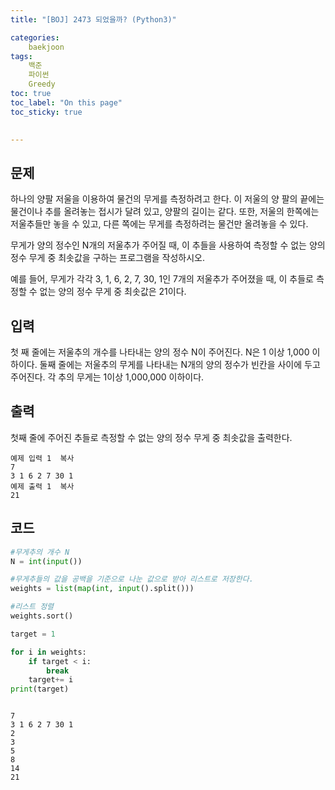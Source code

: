 ```yaml
---
title: "[BOJ] 2473 되었을까? (Python3)"

categories:
    baekjoon
tags:
    백준
    파이썬
    Greedy
toc: true
toc_label: "On this page"
toc_sticky: true

    
---
```

## 문제
하나의 양팔 저울을 이용하여 물건의 무게를 측정하려고 한다. 이 저울의 양 팔의 끝에는 물건이나 추를 올려놓는 접시가 달려 있고, 양팔의 길이는 같다. 또한, 저울의 한쪽에는 저울추들만 놓을 수 있고, 다른 쪽에는 무게를 측정하려는 물건만 올려놓을 수 있다.

무게가 양의 정수인 N개의 저울추가 주어질 때, 이 추들을 사용하여 측정할 수 없는 양의 정수 무게 중 최솟값을 구하는 프로그램을 작성하시오.

예를 들어, 무게가 각각 3, 1, 6, 2, 7, 30, 1인 7개의 저울추가 주어졌을 때, 이 추들로 측정할 수 없는 양의 정수 무게 중 최솟값은 21이다. 

## 입력
첫 째 줄에는 저울추의 개수를 나타내는 양의 정수 N이 주어진다. N은 1 이상 1,000 이하이다. 둘째 줄에는 저울추의 무게를 나타내는 N개의 양의 정수가 빈칸을 사이에 두고 주어진다. 각 추의 무게는 1이상 1,000,000 이하이다.

## 출력
첫째 줄에 주어진 추들로 측정할 수 없는 양의 정수 무게 중 최솟값을 출력한다.

```
예제 입력 1  복사
7
3 1 6 2 7 30 1
예제 출력 1  복사
21
```

## 코드


```python
#무게추의 개수 N
N = int(input())

#무게추들의 값을 공백을 기준으로 나눈 값으로 받아 리스트로 저장한다.
weights = list(map(int, input().split()))

#리스트 정렬
weights.sort()

target = 1

for i in weights:
    if target < i:
        break
    target+= i
print(target)



```

    7
    3 1 6 2 7 30 1
    2
    3
    5
    8
    14
    21

